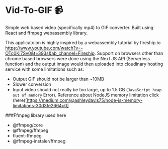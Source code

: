 # Vid-To-GIF 📹
Simple web based video (specifically mp4) to GIF converter. Built using React and ffmpeg webassembly library.

This applicatoion is highly inspired by a webassembly tutorial by fireship.io https://www.youtube.com/watch?v=-OTc0Ki7Sv0&t=393s&ab_channel=Fireship. Support on browsers other than chrome based browsers were done using the Next JS API (Serverless function) and the output image would then uploaded into cloudinary hosting service with some limitations such as: 
- Output GIF should not be larger than ~10MB
- Slower conversion
- Input video should not really be too large, up to 1.5 GB (`JavaScript heap out of memory` Error). Reference about NodeJS memory limitation click (here)[https://medium.com/@ashleydavis75/node-js-memory-limitations-30d3fe2664c0]

###Ffmpeg library used here
- @ffmpeg/core
- @ffmpeg/ffmpeg
- fluent-ffmpeg
- @ffmpeg-instaler/ffmpeg
